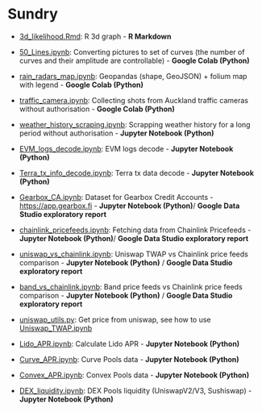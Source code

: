 # Sundry

- [3d_likelihood.Rmd](3d_likelihood.Rmd): R 3d graph  - **R Markdown**

- [50_Lines.ipynb](50_Lines.ipynb): Converting pictures to set of curves (the number of curves and their amplitude are controllable) - **Google Colab (Python)**

- [rain_radars_map.ipynb](rain_radars_map.ipynb): Geopandas (shape, GeoJSON) + folium map with legend - **Google Colab (Python)**

- [traffic_camera.ipynb](traffic_camera.ipynb): Collecting shots from Auckland traffic cameras without authorisation - **Google Colab (Python)**

- [weather_history_scraping.ipynb](weather_history_scraping.ipynb): Scrapping weather history for a long period without authorisation - **Jupyter Notebook (Python)**

- [EVM_logs_decode.ipynb](EVM_logs_decode.ipynb): EVM logs decode - **Jupyter Notebook (Python)** 

- [Terra_tx_info_decode.ipynb](Terra_tx_info_decode.ipynb): Terra tx data decode - **Jupyter Notebook (Python)** 

- [Gearbox_CA.ipynb](Gearbox_CA.ipynb): Dataset for Gearbox Credit Accounts - https://app.gearbox.fi - **Jupyter Notebook (Python)**/ **Google Data Studio exploratory report** 

- [chainlink_pricefeeds.ipynb](chainlink_pricefeeds.ipynb): Fetching data from Chainlink Pricefeeds - **Jupyter Notebook (Python)**/ **Google Data Studio exploratory report** 

- [uniswap_vs_chainlink.ipynb](uniswap_vs_chainlink.ipynb): Uniswap TWAP vs Chainlink price feeds comparison - **Jupyter Notebook (Python)** / **Google Data Studio exploratory report**

- [band_vs_chainlink.ipynb](band_vs_chainlink.ipynb): Band price feeds vs Chainlink price feeds comparison - **Jupyter Notebook (Python)** / **Google Data Studio exploratory report**

- [uniswap_utils.py](uniswap_utils.py): Get price from uniswap, see how to use  [Uniswap_TWAP.ipynb](Uniswap_TWAP.ipynb)

- [Lido_APR.ipynb](Lido_APR.ipynb): Calculate Lido APR - **Jupyter Notebook (Python)** 

- [Curve_APR.ipynb](Curve_APR.ipynb): Curve Pools data - **Jupyter Notebook (Python)** 

- [Convex_APR.ipynb](Convex_APR.ipynb): Convex Pools data - **Jupyter Notebook (Python)** 

- [DEX_liquidity.ipynb](DEX_liquidity.ipynb): DEX Pools liquidity (UniswapV2/V3, Sushiswap) - **Jupyter Notebook (Python)** 
